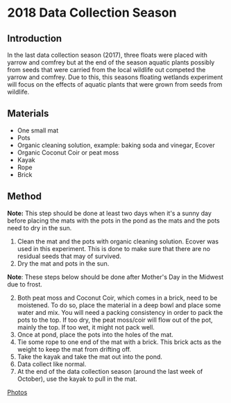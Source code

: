 <!--
.. title: Experiments
.. slug: experiments
.. date: 2018-12-15 11:19:45 UTC-05:00
.. tags: 
.. category: 
.. link: 
.. description: 
.. type: text
-->

# 2018 Data Collection Season

## Introduction

In the last data collection season (2017), three floats were placed with yarrow and comfrey but at the end of the season aquatic plants possibly from seeds that were carried from the local wildlife out competed the yarrow and comfrey.  Due to this, this seasons floating wetlands experiment will focus on the effects of aquatic plants that were grown from seeds from wildlife.

## Materials

- One small mat
- Pots
- Organic cleaning solution, example: baking soda and vinegar, Ecover
- Organic Coconut Coir or peat moss
- Kayak
- Rope
- Brick

## Method

**Note:** This step should be done at least two days when it's a sunny day before placing the mats with the pots in the pond as the mats and the pots need to dry in the sun.

1. Clean the mat and the pots with organic cleaning solution. Ecover was used in this experiment. This is done to make sure that there are no residual seeds that may of survived.
2. Dry the mat and pots in the sun.

**Note**: These steps below should be done after Mother's Day in the Midwest due to frost.

2. Both peat moss and Coconut Coir, which comes in a brick, need to be moistened. To do so, place the material in a deep bowl and place  some water and mix. You will need a packing consistency in order to pack the pots to the top. If too dry, the peat moss/coir will flow out of the pot, mainly the top.  If too wet, it might not pack well.
3. Once at pond, place the pots into the holes of the mat.
4. Tie some rope to one end of the mat with a brick. This brick acts as the weight to keep the mat from drifting off.
5. Take the kayak and take the mat out into the pond.
6. Data collect like normal.
7. At the end of the data collection season (around the last week of October), use the kayak to pull in the mat.

[Photos](/galleries/wetlands/experiments)
